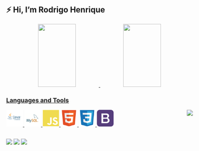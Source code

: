 ## **⚡  Hi, I’m Rodrigo Henrique** 

<div align="center">
  <a href="https://github.com/RodrigoHenriq">
  <img height="170em"  width="45%" src="https://github-readme-stats.vercel.app/api?username=RodrigoHenriq&show_icons=true&theme=discord_old_blurple&include_all_commits=true&count_private=true"/>
  <img height="170em"  width="45%" src="https://github-readme-stats.vercel.app/api/top-langs/?username=RodrigoHenriq&layout=compact&langs_count=7&theme=discord_old_blurple"/>
</div>
  
  ### **Languages and Tools**
<div align="start">  
  <code><img height="45" src="https://raw.githubusercontent.com/github/explore/80688e429a7d4ef2fca1e82350fe8e3517d3494d/topics/java/java.png"></code>
  <code><img height="45" src="https://raw.githubusercontent.com/github/explore/80688e429a7d4ef2fca1e82350fe8e3517d3494d/topics/mysql/mysql.png"></code>
  <code><img height="45" src="https://raw.githubusercontent.com/devicons/devicon/master/icons/javascript/javascript-plain.svg"></code>
  <code><img height="45" src="https://raw.githubusercontent.com/devicons/devicon/master/icons/html5/html5-original.svg"></code>
  <code><img height="45" src="https://raw.githubusercontent.com/devicons/devicon/master/icons/css3/css3-original.svg"></code>
  <code><img height="45" src="https://raw.githubusercontent.com/github/explore/80688e429a7d4ef2fca1e82350fe8e3517d3494d/topics/bootstrap/bootstrap.png"></code>
  <img align="right" height="175" src="https://www.correiodopovo.com.br/image/policy:1.380556:1573842729/lulaa%20.jpg.jpg?a=1%3A1&$p$a=9519e63">
</div>  

  ##
  
<div>
  <a href="https://www.instagram.com/r0dig0/" target="_blank"><img src="https://img.shields.io/badge/-Instagram-%23E4405F?style=for-the-badge&logo=instagram&logoColor=white" target="_blank"></a>
  <a href="mailto:henriqrodrigo2@gmail.com" target="_blank"><img src="https://img.shields.io/badge/-Gmail-%23333?style=for-the-badge&logo=gmail&logoColor=white"></a>
  <a href="https://www.linkedin.com/in/rodrigo-henrique-608aa6209/" target="_blank"><img src="https://img.shields.io/badge/-LinkedIn-%230077B5?style=for-the-badge&logo=linkedin&logoColor=white"></a> 
 
</div>
